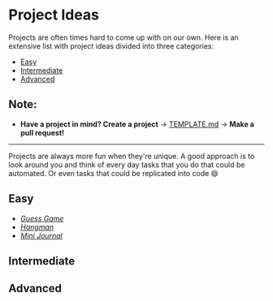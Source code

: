 # Project Ideas

Projects are often times hard to come up with on our own. Here is an extensive list with project ideas
divided into three categories:
* [Easy](#easy)
* [Intermediate](#intermediate)
* [Advanced](#advanced)

## Note:
* **Have a project in mind? Create a project** -> [TEMPLATE.md](https://github.com/RafaelBroseghini/CommuniPy/blob/master/Project%20Ideas/TEMPLATE.md) -> **Make a pull request!**
---
Projects are always more fun when they're unique. A good approach is to look around you and think
of every day tasks that you do that could be automated. Or even tasks that could be replicated into code :smile: 

## Easy
* *[Guess Game](https://github.com/RafaelBroseghini/CommuniPy/tree/master/Project%20Ideas/Guess%20Game)*
* *[Hangman](https://github.com/RafaelBroseghini/CommuniPy/tree/master/Project%20Ideas/Hangman)*
* *[Mini Journal](https://github.com/RafaelBroseghini/CommuniPy/tree/master/Project%20Ideas/Mini%20Journal)*

## Intermediate

## Advanced
